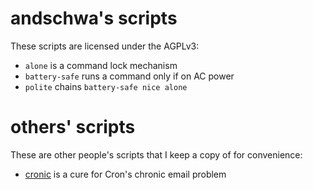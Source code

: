 # andschwa's scripts

These scripts are licensed under the AGPLv3:

* `alone` is a command lock mechanism
* `battery-safe` runs a command only if on AC power
* `polite` chains `battery-safe nice alone`

# others' scripts

These are other people's scripts that I keep a copy of for convenience:

* [cronic](http://habilis.net/cronic/) is a cure for Cron's chronic email problem
